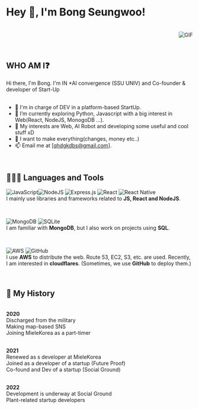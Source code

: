 <h1 title="hehehe"> Hey 👋, I'm Bong Seungwoo!</h1>

<br/>

<img align="right" alt="GIF" src="https://i.pinimg.com/originals/e4/26/70/e426702edf874b181aced1e2fa5c6cde.gif" />

<br/><br/>

## WHO AM I❓
Hi there, I'm Bong. I'm IN *AI convergence (SSU UNIV) and Co-founder & developer of Start-Up<br /><br />

- 🗼 I'm in charge of DEV in a platform-based StartUp.
- 🌱 I’m currently exploring Python, Javascript with a big interest in Web(React, NodeJS, MonogoDB ...). <br />
- 🤔 My interests are Web, AI Robot and developing some useful and cool stuff xD<br />
- 💼 I want to make everything(changes, money etc..) <br />
- 📫 Email me at [qhdgkdbs@gmail.com].
<br />

## 🧑🏻‍💻 Languages and Tools 
<img alt="JavaScript" src="https://img.shields.io/badge/javascript%20-%23323330.svg?&style=for-the-badge&logo=javascript&logoColor=%23F7DF1E"/><img alt="NodeJS" src="https://img.shields.io/badge/node.js%20-%2343853D.svg?&style=for-the-badge&logo=node.js&logoColor=white"/>
<img alt="Express.js" src="https://img.shields.io/badge/express.js%20-%23404d59.svg?&style=for-the-badge"/> 
<img alt="React" src="https://img.shields.io/badge/react%20-%2320232a.svg?&style=for-the-badge&logo=react&logoColor=%2361DAFB"/> 
<img alt="React Native" src="https://img.shields.io/badge/react_native%20-%2320232a.svg?&style=for-the-badge&logo=react&logoColor=%2361DAFB"/><br/> 
I mainly use libraries and frameworks related to **JS, React and NodeJS**.

<br />

<img alt="MongoDB" src ="https://img.shields.io/badge/MongoDB-%234ea94b.svg?&style=for-the-badge&logo=mongodb&logoColor=white"/> <img alt="SQLite" src ="https://img.shields.io/badge/sqlite-%2307405e.svg?&style=for-the-badge&logo=sqlite&logoColor=white"/> <br/>
I am familiar with **MongoDB**, but I also work on projects using **SQL**.

<br />

<img alt="AWS" src="https://img.shields.io/badge/Amazon_AWS-232F3E?style=for-the-badge&logo=amazon-aws&logoColor=white"/> <img alt="GitHub" src="https://img.shields.io/badge/github%20-%23121011.svg?&style=for-the-badge&logo=github&logoColor=white"/><br/>
I use **AWS** to distribute the web.
Route 53, EC2, S3, etc. are used.
Recently, I am interested in **cloudflares**.
(Sometimes, we use **GitHub** to deploy them.)

<br />


## 🚀  My History

<br />**2020** <br />
Discharged from the military  <br />
Making map-based SNS  <br />
Joining MieleKorea as a part-timer

<br />**2021** <br />
Renewed as s developer at MieleKorea <br />
Joined as a developer of a startup (Future Proof) <br />
Co-found and Dev of a startup (Social Ground) <br />


<br />**2022** <br />
Development is underway at Social Ground <br />
Plant-related startup developers








